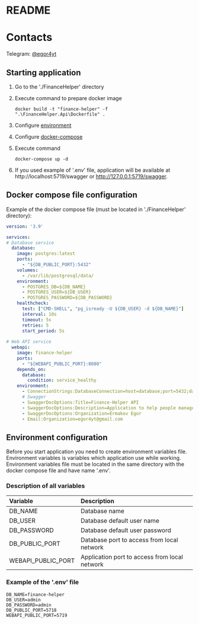 # README

# Contacts
Telegram: [@egor4yt](https://t.me/egor4yt)

<!--Starting application-->
## Starting application

1. Go to the './FinanceHelper' directory


2. Execute command to prepare docker image
  
    ```docker build -t "finance-helper" -f ".\FinanceHelper.Api\Dockerfile" .```


3. Configure [environment](#environment-configuration)


4. Configure [docker-compose](#docker-compose-file-configuration)


5. Execute command

   ```docker-compose up -d```


6. If you used example of '.env' file, application will be available at http://localhost:5719/swagger or http://127.0.0.1:5719/swagger.

<!--Docker compose file-->
## Docker compose file configuration
Example of the docker compose file (must be located in './FinanceHelper' directory):
```yaml
version: '3.9'

services:
# Database service
  database:
    image: postgres:latest
    ports:
      - "${DB_PUBLIC_PORT}:5432"
    volumes:
      - /var/lib/postgresql/data/
    environment:
      - POSTGRES_DB=${DB_NAME}
      - POSTGRES_USER=${DB_USER}
      - POSTGRES_PASSWORD=${DB_PASSWORD}
    healthcheck:
      test: ["CMD-SHELL", "pg_isready -U ${DB_USER} -d ${DB_NAME}"]
      interval: 10s
      timeout: 5s
      retries: 5
      start_period: 5s
  
# Web API service
  webapi:
    image: finance-helper
    ports:
      - "${WEBAPI_PUBLIC_PORT}:8080"
    depends_on:
      database:
        condition: service_healthy
    environment:
      - ConnectionStrings:DatabaseConnection=host=database;port=5432;database=${DB_NAME};username=${DB_USER};password=${DB_PASSWORD}
      # Swagger
      - SwaggerDocOptions:Title=Finance-Helper API
      - SwaggerDocOptions:Description=Application to help people manage their finances
      - SwaggerDocOptions:Organization=Ermakov Egor
      - Email:Organization=egor4yt@gmail.com
```

<!--Environment-->
## Environment configuration

Before you start application you need to create environment variables file.
Environment variables is variables which application use while working. Environment variables file must be located in the same directory with the docker compose file and have name '.env'.

### Description of all variables

| Variable            | Description                                   |
|:--------------------|:----------------------------------------------|
| DB_NAME             | Database name                                 |
| DB_USER             | Database default user name                    |
| DB_PASSWORD         | Database default user password                |
| DB_PUBLIC_PORT      | Database port to access from local network    |
| WEBAPI_PUBLIC_PORT  | Application port to access from local network |

### Example of the '.env' file

```text
DB_NAME=finance-helper
DB_USER=admin
DB_PASSWORD=admin
DB_PUBLIC_PORT=5718
WEBAPI_PUBLIC_PORT=5719
```

